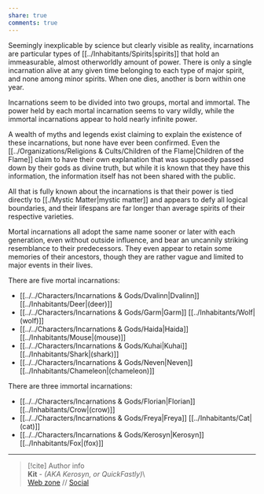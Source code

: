 ```yaml
---  
share: true  
comments: true  
---  
```

Seemingly inexplicable by science but clearly visible as reality, incarnations are particular types of [[../Inhabitants/Spirits|spirits]] that hold an immeasurable, almost otherworldly amount of power. There is only a single incarnation alive at any given time belonging to each type of major spirit, and none among minor spirits. When one dies, another is born within one year.  
  
Incarnations seem to be divided into two groups, mortal and immortal. The power held by each mortal incarnation seems to vary wildly, while the immortal incarnations appear to hold nearly infinite power.  
  
A wealth of myths and legends exist claiming to explain the existence of these incarnations, but none have ever been confirmed. Even the [[../Organizations/Religions & Cults/Children of the Flame|Children of the Flame]] claim to have their own explanation that was supposedly passed down by their gods as divine truth, but while it is known that they have this information, the information itself has not been shared with the public.  
  
All that is fully known about the incarnations is that their power is tied directly to [[./Mystic Matter|mystic matter]] and appears to defy all logical boundaries, and their lifespans are far longer than average spirits of their respective varieties.  
  
Mortal incarnations all adopt the same name sooner or later with each generation, even without outside influence, and bear an uncannily striking resemblance to their predecessors. They even appear to retain some memories of their ancestors, though they are rather vague and limited to major events in their lives.  
  
There are five mortal incarnations:  
- [[../../Characters/Incarnations & Gods/Dvalinn|Dvalinn]] [[../Inhabitants/Deer|(deer)]]  
- [[../../Characters/Incarnations & Gods/Garm|Garm]] [[../Inhabitants/Wolf|(wolf)]]  
- [[../../Characters/Incarnations & Gods/Haida|Haida]] [[../Inhabitants/Mouse|(mouse)]]  
- [[../../Characters/Incarnations & Gods/Kuhai|Kuhai]] [[../Inhabitants/Shark|(shark)]]  
- [[../../Characters/Incarnations & Gods/Neven|Neven]] [[../Inhabitants/Chameleon|(chameleon)]]  
  
There are three immortal incarnations:  
- [[../../Characters/Incarnations & Gods/Florian|Florian]] [[../Inhabitants/Crow|(crow)]]  
- [[../../Characters/Incarnations & Gods/Freya|Freya]] [[../Inhabitants/Cat|(cat)]]  
- [[../../Characters/Incarnations & Gods/Kerosyn|Kerosyn]] [[../Inhabitants/Fox|(fox)]]  
  
-----  
> [!cite] Author info  
> **Kit** - *(AKA Kerosyn, or QuickFastly)*\  
> [Web zone](https://kerosyn.link) // [Social](https://m.tripulse.link/@kit)